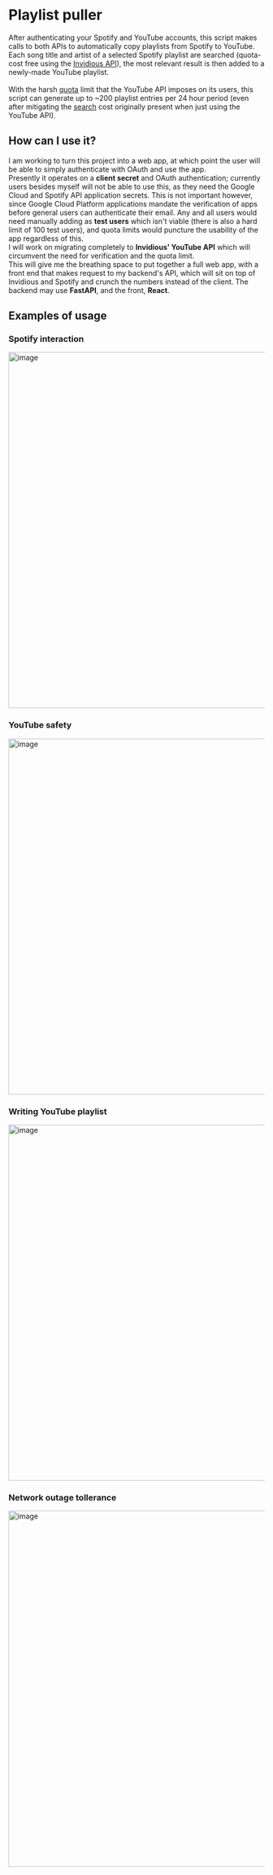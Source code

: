 # Playlist puller
After authenticating your Spotify and YouTube accounts, this script makes calls to both APIs to automatically copy playlists from Spotify to YouTube.
Each song title and artist of a selected Spotify playlist are searched (quota-cost free using the [Invidious API](https://docs.invidious.io/api/#get-apiv1videosid)), the most relevant result is then added to a newly-made YouTube playlist.\
\
With the harsh [quota](https://developers.google.com/youtube/v3/determine_quota_cost) limit that the YouTube API imposes on its users, this script can generate up to ~200 playlist entries per 24 hour period (even after mitigating the [search](https://developers.google.com/youtube/v3/docs/search/list#apps-script) cost originally present when just using the YouTube API).
## How can I use it?
I am working to turn this project into a web app, at which point the user will be able to simply authenticate with OAuth and use the app.\
Presently it operates on a **client secret** and OAuth authentication; currently users besides myself will not be able to use this, as they need the Google Cloud and Spotify API application secrets. This is not important however, since Google Cloud Platform applications mandate the verification of apps before general users can authenticate their email. Any and all users would need manually adding as **test users** which isn't viable (there is also a hard limit of 100 test users), and quota limits would puncture the usability of the app regardless of this.\
I will work on migrating completely to **Invidious' YouTube API** which will circumvent the need for verification and the quota limit.\
This will give me the breathing space to put together a full web app, with a front end that makes request to my backend's API, which will sit on top of Invidious and Spotify and crunch the numbers instead of the client. The backend may use **FastAPI**, and the front, **React**. 
## Examples of usage
### Spotify interaction
<img src="https://user-images.githubusercontent.com/45922387/170982137-2b48f31a-446a-42f1-adff-4286257f815a.png" alt="image" width="700"/></img>
### YouTube safety
<img src="https://user-images.githubusercontent.com/45922387/170988636-fe998d9d-8b5f-4bb6-b616-6b8fa28db016.png" alt="image" width="700"/></img>
### Writing YouTube playlist
<img src="https://user-images.githubusercontent.com/45922387/170989727-70bca017-15cf-402c-9f88-c418037027d1.png" alt="image" width="700"/></img>
### Network outage tollerance 
<img src="https://user-images.githubusercontent.com/45922387/171198793-504eec38-29de-4e92-8322-f808b8924665.png" alt="image" width="700"/></img>
